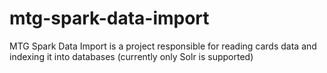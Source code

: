 # mtg-spark-data-import
MTG Spark Data Import is a project responsible for reading cards data and indexing it into databases (currently only Solr is supported)
